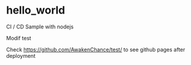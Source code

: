 # hello_world
CI / CD Sample with nodejs

Modif test

Check https://github.com/AwakenChance/test/ to see github pages after deployment
